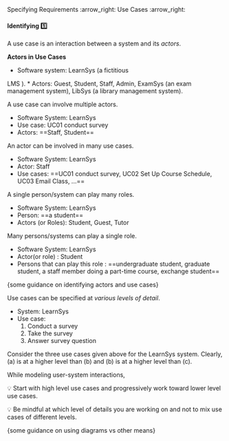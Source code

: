 <link rel="stylesheet" href="{{baseUrl}}/css/textbook.css">

<div class="website-content">

<div id="path">Specifying Requirements :arrow_right: Use Cases :arrow_right:</div>

<div id="title">

#### Identifying :one:

</div>

<div id="body">

A use case is an interaction between a system and its _actors_.

**Actors in Use Cases**

<tip-box type="primary">
<include src="../../../common/definitions.md#def-actor" />
</tip-box>

<tip-box>

* Software system: LearnSys (a fictitious
<popover effect="fade" placement="right" content="Learning Management System">
    LMS
</popover>
).
* Actors: Guest, Student, Staff, Admin, ExamSys (an exam management system), LibSys (a library management system).

</tip-box>

A use case can involve multiple actors.

<tip-box>

* Software System: LearnSys
* Use case: UC01 conduct survey
* Actors: ==Staff, Student==

</tip-box>

An actor can be involved in many use cases.

<tip-box>

* Software System: LearnSys
* Actor: Staff
* Use cases: ==UC01 conduct survey, UC02 Set Up Course Schedule, UC03 Email Class, ...==

</tip-box>

A single person/system can play many roles.

<tip-box>

* Software System: LearnSys
* Person: ==a student==
* Actors (or Roles): Student, Guest, Tutor

</tip-box>

Many persons/systems can play a single role.

<tip-box>

* Software System: LearnSys
* Actor(or role) : Student
* Persons that can play this role : ==undergraduate student, graduate student, a staff member doing a part-time course, exchange student==

</tip-box>

{some guidance on identifying actors and use cases}

Use cases can be specified at _various levels of detail_.

<tip-box>

* System: LearnSys
* Use case:
  1. Conduct a survey
  2. Take the survey
  3. Answer survey question

</tip-box>

Consider the three use cases given above for the LearnSys system. Clearly, (a) is at a higher level than (b) and (b) is at a higher level than (c).

<tip-box type="warning">

While modeling user-system interactions,

:bulb: Start with high level use cases and progressively work toward lower level use cases. <p/>
:bulb: Be mindful at which level of details you are working on and not to mix use cases of different levels.

</tip-box>

{some guidance on using diagrams vs other means}

</div>

<div id="extras">

<include src="exercises.md" />

</div>

</div>
